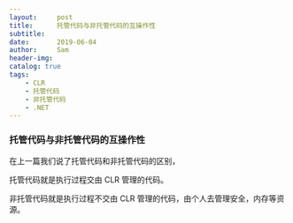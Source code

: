 ```yaml
---
layout:     post
title:      托管代码与非托管代码的互操作性
subtitle:   
date:       2019-06-04
author:     Sam
header-img: 
catalog: true
tags:
    - CLR
    - 托管代码
    - 非托管代码
    - .NET
---
```


### 托管代码与非托管代码的互操作性

在上一篇我们说了托管代码和非托管代码的区别，

托管代码就是执行过程交由 CLR 管理的代码。 

非托管代码就是执行过程不交由 CLR 管理的代码，由个人去管理安全，内存等资源。